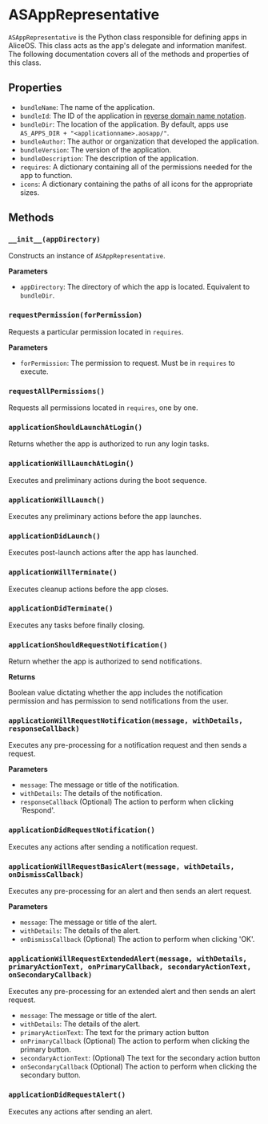 # ASAppRepresentative

`ASAppRepresentative` is the Python class responsible for defining apps in AliceOS. This class acts as the app's delegate and information manifest. The following documentation covers all of the methods and properties of this class.

## Properties

- `bundleName`: The name of the application.
- `bundleId`: The ID of the application in [reverse domain name notation](https://en.wikipedia.org/wiki/Reverse_domain_name_notation).
- `bundleDir`: The location of the application. By default, apps use `AS_APPS_DIR + "<applicationname>.aosapp/"`.
- `bundleAuthor`: The author or organization that developed the application.
- `bundleVersion`: The version of the application.
- `bundleDescription`: The description of the application.
- `requires`: A dictionary containing all of the permissions needed for the app to function.
- `icons`: A dictionary containing the paths of all icons for the appropriate sizes.

## Methods

### `__init__(appDirectory)`

Constructs an instance of `ASAppRepresentative`.

**Parameters**

- `appDirectory`: The directory of which the app is located. Equivalent to `bundleDir`.

### `requestPermission(forPermission)`

Requests a particular permission located in `requires`.

**Parameters**

- `forPermission`: The permission to request. Must be in `requires` to execute.

### `requestAllPermissions()`

Requests all permissions located in `requires`, one by one.

### `applicationShouldLaunchAtLogin()`

Returns whether the app is authorized to run any login tasks.

### `applicationWillLaunchAtLogin()`

Executes and preliminary actions during the boot sequence.

### `applicationWillLaunch()`

Executes any preliminary actions before the app launches.

### `applicationDidLaunch()`

Executes post-launch actions after the app has launched.

### `applicationWillTerminate()`

Executes cleanup actions before the app closes.

### `applicationDidTerminate()`

Executes any tasks before finally closing.

### `applicationShouldRequestNotification()`

Return whether the app is authorized to send notifications.

**Returns**

Boolean value dictating whether the app includes the notification permission and has permission to send notifications from the user.

### `applicationWillRequestNotification(message, withDetails, responseCallback)`

Executes any pre-processing for a notification request and then sends a request.

**Parameters**

- `message`: The message or title of the notification.
- `withDetails`: The details of the notification.
- `responseCallback` (Optional) The action to perform when clicking 'Respond'.

### `applicationDidRequestNotification()`

Executes any actions after sending a notification request.

### `applicationWillRequestBasicAlert(message, withDetails, onDismissCallback)`

Executes any pre-processing for an alert and then sends an alert request.

**Parameters**

- `message`: The message or title of the alert.
- `withDetails`: The details of the alert.
- `onDismissCallback` (Optional) The action to perform when clicking 'OK'.

### `applicationWillRequestExtendedAlert(message, withDetails, primaryActionText, onPrimaryCallback, secondaryActionText, onSecondaryCallback)`

Executes any pre-processing for an extended alert and then sends an alert request.

- `message`: The message or title of the alert.
- `withDetails`: The details of the alert.
- `primaryActionText`: The text for the primary action button
- `onPrimaryCallback` (Optional) The action to perform when clicking the primary button.
- `secondaryActionText`: (Optional) The text for the secondary action button
- `onSecondaryCallback` (Optional) The action to perform when clicking the secondary button.

### `applicationDidRequestAlert()`

Executes any actions after sending an alert.
